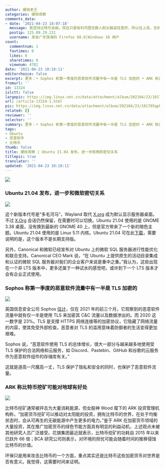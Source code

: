 ```yaml
---
author: 硬核老王
categories: 硬核观察
comments_data:
- date: '2021-04-23 18:07:18'
  message: 我坚持比特币会崩。现在只是有利可图无数人削尖脑袋往里挤，所以往上涨，无利可图的时候就得崩。而这东西必然会到无利可图的时候，因为本身不生产任何东西，单纯的消耗能源资源。反之，如果不崩，将来发展到能够大范围流通，那也需要它有个合理固定的价值。不管它是发展得好还是差它都得先崩一次。
  postip: 125.89.29.231
  username: 来自广东珠海的 Firefox 88.0|Windows 10 用户
count:
  commentnum: 1
  favtimes: 0
  likes: 0
  sharetimes: 0
  viewnum: 4781
date: '2021-04-23 10:18:11'
editorchoice: false
excerpt: 更多：• Sophos 称第一季度的恶意软件流量中有一半是 TLS 加密的 • ARK 称比特币挖矿可能对地球有好处
fromurl: ''
id: 13324
islctt: false
largepic: https://img.linux.net.cn/data/attachment/album/202104/23/101705qphnsszhnphugwzg.jpg
url: /article-13324-1.html
pic: https://img.linux.net.cn/data/attachment/album/202104/23/101705qphnsszhnphugwzg.jpg.thumb.jpg
related: []
reviewer: ''
selector: ''
summary: 更多：• Sophos 称第一季度的恶意软件流量中有一半是 TLS 加密的 • ARK 称比特币挖矿可能对地球有好处
tags:
- Ubuntu
- 恶意软件
- 比特币
thumb: false
title: 硬核观察 | Ubuntu 21.04 发布，进一步和微软密切关系
titlepic: true
translator: ''
updated: '2021-04-23 10:18:11'
---
```


![](https://img.linux.net.cn/data/attachment/album/202104/23/101705qphnsszhnphugwzg.jpg)


### Ubuntu 21.04 发布，进一步和微软密切关系


![](https://img.linux.net.cn/data/attachment/album/202104/23/101720kwtdoaqstlolzwln.jpg)


这个新版本代号是“多毛河马”，Wayland 取代 [X.org](http://x.org/) 成为默认显示服务器桌面。不过 [X.Org](http://x.org/) 会话仍然保留，在需要时可以切换。Ubuntu 21.04 使用的是 GNOME 3.38 桌面，没有换到最新的 GNOME 40 上，但是官方带来了一个新的暗色主题。Ubuntu 21.04 使用的是 Linux 5.11 内核。Ubuntu 21.04 可在此[下载](https://ubuntu.com/download)，需要说明的是，这个版本不是长期支持版。


另外，Canonical 和微软已经宣布对 Ubuntu 上的微软 SQL 服务器进行性能优化和联合支持。Canonical CEO Mark 说，“在 Ubuntu 上提供原生的活动目录集成和认证的微软 SQL 服务器对我们的企业客户来说是重中之重。”我认为，这些出现在一个非 LTS 版本中，更多还属于一种试水的感觉吧，或许到下一个 LTS 版本才会有企业正式使用。


### Sophos 称第一季度的恶意软件流量中有一半是 TLS 加密的


![](https://img.linux.net.cn/data/attachment/album/202104/23/101742m314mztue83iei7z.jpg)


英国信息安全公司 Sophos [估计](https://www.theregister.com/2021/04/21/sophos_research/)，仅在 2021 年的前三个月，它观察到的恶意软件流量中就有仅一半是使用 TLS 来加密其 C&C 流量以及数据渗出的。而 2020 这一数字是 23%。TLS 是支撑 HTTPS 网络连接等的加密协议，它隐藏了网络流量的内容，使其免受外部检查。恶意者对 TLS 的滥用意味着防御者的生活变得更加艰难。


Sophos 说，“恶意软件使用 TLS 的总体增长，很大一部分与越来越多地使用受 TLS 保护的合法网络和云服务，如 Discord、Pastebin、GitHub 和谷歌的云服务作为恶意软件组件的存储库有关。”


这就是道高一尺魔高一丈，TLS 保护了隐私和安全的同时，也保护了恶意软件流量。


### ARK 称比特币挖矿可能对地球有好处


![](https://img.linux.net.cn/data/attachment/album/202104/23/101757czbviizehepq7ecy.jpg)


比特币挖矿通常被抨击为大量消耗能源，但女股神 Wood 麾下的 ARK 投资管理机构称，“加密货币挖矿可以推动对太阳能的投资，拥有比特币的世界，在处于均衡状态时，会从可再生的无碳能源中产生更多的电力。”鉴于 ARK 在加密货币领域的大量投资，其在推广加密货币的绿色节能方面具有明显的利益动机，上述观点未被其他研究人员广泛接受。花旗集团最近就表示，比特币挖矿的功耗自 2015 年以来已跃升 66 倍；BCA 研究公司则表示，对环境的担忧可能会随着时间的推移侵蚀比特币的价值。


环保只是用来攻击比特币的一个方面，重点其实还是比特币这些加密货币对世界是否有意义。我觉得，这需要时间来证明。